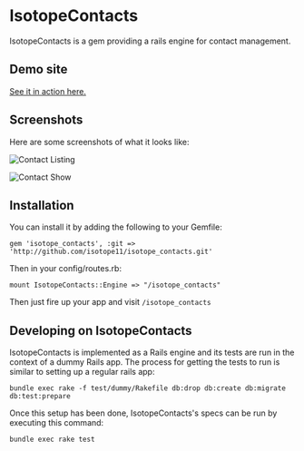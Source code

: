 # IsotopeContacts
IsotopeContacts is a gem providing a rails engine for contact management.

## Demo site
[See it in action here.](http://isotope-contacts-demo.heroku.com)

## Screenshots
Here are some screenshots of what it looks like:

![Contact Listing](https://raw.github.com/isotope11/isotope_contacts/master/doc/contacts_listing.png)


![Contact Show](https://raw.github.com/isotope11/isotope_contacts/master/doc/contact_show.png)

## Installation
You can install it by adding the following to your Gemfile:

    gem 'isotope_contacts', :git => 'http://github.com/isotope11/isotope_contacts.git'

Then in your config/routes.rb:

    mount IsotopeContacts::Engine => "/isotope_contacts"

Then just fire up your app and visit `/isotope_contacts`

## Developing on IsotopeContacts
IsotopeContacts is implemented as a Rails engine and its tests are run in the context
of a dummy Rails app. The process for getting the tests to run is similar to setting up a regular rails app:

    bundle exec rake -f test/dummy/Rakefile db:drop db:create db:migrate db:test:prepare

Once this setup has been done, IsotopeContacts's specs can be run by executing this command:

    bundle exec rake test
